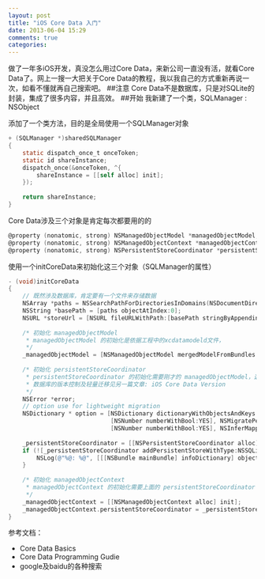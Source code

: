 ```yaml
---
layout: post
title: "iOS Core Data 入门"
date: 2013-06-04 15:29
comments: true
categories: 
---
```


做了一年多iOS开发，真没怎么用过Core Data，来新公司一直没有活，就看Core Data了。网上一搜一大把关于Core Data的教程，我以我自己的方式重新再说一次，如看不懂就再自己搜索吧。
##注意
Core Data不是数据库，只是对SQLite的封装，集成了很多内容，并且高效。
##开始
我新建了一个类，SQLManager : NSObject

添加了一个类方法，目的是全局使用一个SQLManager对象

<!--more-->

```objective-c
+ (SQLManager *)sharedSQLManager
{
    static dispatch_once_t onceToken;
    static id shareInstance;
    dispatch_once(&onceToken, ^{
        shareInstance = [[self alloc] init];
    });
    
    return shareInstance;
}
```

Core Data涉及三个对象是肯定每次都要用的的

```objective-c
@property (nonatomic, strong) NSManagedObjectModel *managedObjectModel;
@property (nonatomic, strong) NSManagedObjectContext *managedObjectContext;
@property (nonatomic, strong) NSPersistentStoreCoordinator *persistentStoreCoordinator;
```

使用一个initCoreData来初始化这三个对象（SQLManager的属性）
```objective-c
- (void)initCoreData
{
    // 既然涉及数据库，肯定要有一个文件来存储数据
    NSArray *paths = NSSearchPathForDirectoriesInDomains(NSDocumentDirectory, NSUserDomainMask, YES);
    NSString *basePath = [paths objectAtIndex:0];
    NSURL *storeUrl = [NSURL fileURLWithPath:[basePath stringByAppendingPathComponent:@"TestDB.sqlite"]];
    
    /* 初始化 managedObjectModel 
     * managedObjectModel 的初始化是依据工程中的xcdatamodeld文件，
     */
    _managedObjectModel = [NSManagedObjectModel mergedModelFromBundles:nil];
    
    /* 初始化 persistentStoreCoordinator
     * persistentStoreCoordinator 的初始化需要刚才的 managedObjectModel，这里我添加了一个option，该option会在数据库的版本控制及轻量迁移中用到。
     * 数据库的版本控制及轻量迁移见另一篇文章: iOS Core Data Version
     */
    NSError *error;
    // option use for lightweight migration
    NSDictionary * option = [NSDictionary dictionaryWithObjectsAndKeys:
                             [NSNumber numberWithBool:YES], NSMigratePersistentStoresAutomaticallyOption,
                             [NSNumber numberWithBool:YES], NSInferMappingModelAutomaticallyOption, nil];
    
    _persistentStoreCoordinator = [[NSPersistentStoreCoordinator alloc] initWithManagedObjectModel:_managedObjectModel];
    if (![_persistentStoreCoordinator addPersistentStoreWithType:NSSQLiteStoreType configuration:nil URL:storeUrl options:option error:&error]) {
        NSLog(@"%@: %@", [[[NSBundle mainBundle] infoDictionary] objectForKey:@"CFBundleDisplayName"], error.localizedDescription);
    }
    
    /* 初始化 managedObjectContext
     * managedObjectContext 的初始化需要上面的 persistentStoreCoordinator
     */
    _managedObjectContext = [[NSManagedObjectContext alloc] init];
    _managedObjectContext.persistentStoreCoordinator = _persistentStoreCoordinator;
}
```




参考文档：

* Core Data Basics
* Core Data Programming Gudie
* google及baidu的各种搜索
